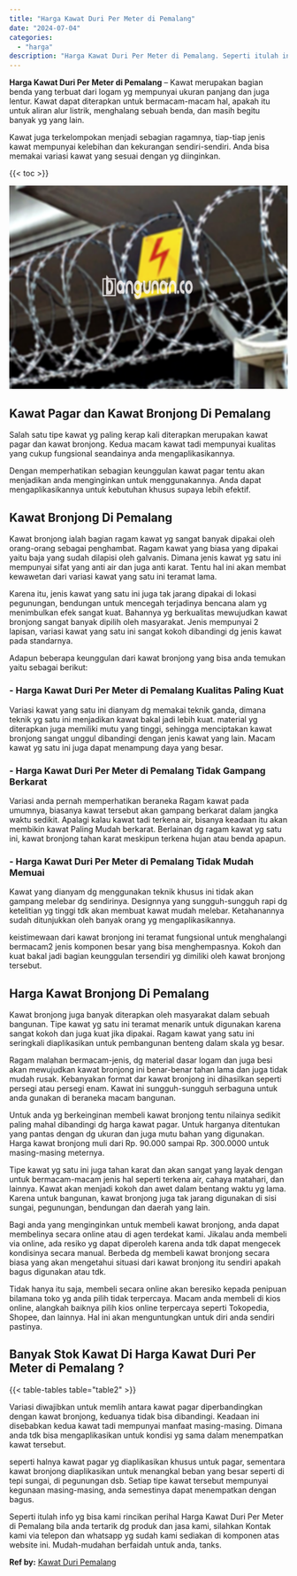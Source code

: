 ```yaml
---
title: "Harga Kawat Duri Per Meter di Pemalang"
date: "2024-07-04"
categories: 
  - "harga"
description: "Harga Kawat Duri Per Meter di Pemalang. Seperti itulah info yg bisa kami rincikan perihal Harga Kawat Duri Per Meter di Pemalang bila anda tertarik dg produk..."
---
```


**Harga Kawat Duri Per Meter di Pemalang** – Kawat merupakan bagian benda yang terbuat dari logam yg mempunyai ukuran panjang dan juga lentur. Kawat dapat diterapkan untuk bermacam-macam hal, apakah itu untuk aliran alur listrik, menghalang sebuah benda, dan masih begitu banyak yg yang lain.

Kawat juga terkelompokan menjadi sebagian ragamnya, tiap-tiap jenis kawat mempunyai kelebihan dan kekurangan sendiri-sendiri. Anda bisa memakai variasi kawat yang sesuai dengan yg diinginkan.

{{< toc >}}

![Harga Kawat Duri Per Meter di Pemalang](/images/jual-kawat-murah13.png)

## Kawat Pagar dan Kawat Bronjong Di Pemalang

Salah satu tipe kawat yg paling kerap kali diterapkan merupakan kawat pagar dan kawat bronjong. Kedua macam kawat tadi mempunyai kualitas yang cukup fungsional seandainya anda mengaplikasikannya.

Dengan memperhatikan sebagian keunggulan kawat pagar tentu akan menjadikan anda menginginkan untuk menggunakannya. Anda dapat mengaplikasikannya untuk kebutuhan khusus supaya lebih efektif.

## Kawat Bronjong Di Pemalang

Kawat bronjong ialah bagian ragam kawat yg sangat banyak dipakai oleh orang-orang sebagai penghambat. Ragam kawat yang biasa yang dipakai yaitu baja yang sudah dilapisi oleh galvanis. Dimana jenis kawat yg satu ini mempunyai sifat yang anti air dan juga anti karat. Tentu hal ini akan membat kewawetan dari variasi kawat yang satu ini teramat lama.

Karena itu, jenis kawat yang satu ini juga tak jarang dipakai di lokasi pegunungan, bendungan untuk mencegah terjadinya bencana alam yg menimbulkan efek sangat kuat. Bahannya yg berkualitas mewujudkan kawat bronjong sangat banyak dipilih oleh masyarakat. Jenis mempunyai 2 lapisan, variasi kawat yang satu ini sangat kokoh dibandingi dg jenis kawat pada standarnya.

Adapun beberapa keunggulan dari kawat bronjong yang bisa anda temukan yaitu sebagai berikut:

### \- Harga Kawat Duri Per Meter di Pemalang Kualitas Paling Kuat

Variasi kawat yang satu ini dianyam dg memakai teknik ganda, dimana teknik yg satu ini menjadikan kawat bakal jadi lebih kuat. material yg diterapkan juga memiliki mutu yang tinggi, sehingga menciptakan kawat bronjong sangat unggul dibandingi dengan jenis kawat yang lain. Macam kawat yg satu ini juga dapat menampung daya yang besar.

### \- Harga Kawat Duri Per Meter di Pemalang Tidak Gampang Berkarat

Variasi anda pernah memperhatikan beraneka Ragam kawat pada umumnya, biasanya kawat tersebut akan gampang berkarat dalam jangka waktu sedikit. Apalagi kalau kawat tadi terkena air, bisanya keadaan itu akan membikin kawat Paling Mudah berkarat. Berlainan dg ragam kawat yg satu ini, kawat bronjong tahan karat meskipun terkena hujan atau benda apapun.

### \- Harga Kawat Duri Per Meter di Pemalang Tidak Mudah Memuai

Kawat yang dianyam dg menggunakan teknik khusus ini tidak akan gampang melebar dg sendirinya. Designnya yang sungguh-sungguh rapi dg ketelitian yg tinggi tdk akan membuat kawat mudah melebar. Ketahanannya sudah ditunjukkan oleh banyak orang yg mengaplikasikannya.

keistimewaan dari kawat bronjong ini teramat fungsional untuk menghalangi bermacam2 jenis komponen besar yang bisa menghempasnya. Kokoh dan kuat bakal jadi bagian keunggulan tersendiri yg dimiliki oleh kawat bronjong tersebut.

## Harga Kawat Bronjong Di Pemalang

Kawat bronjong juga banyak diterapkan oleh masyarakat dalam sebuah bangunan. Tipe kawat yg satu ini teramat menarik untuk digunakan karena sangat kokoh dan juga kuat jika dipakai. Ragam kawat yang satu ini seringkali diaplikasikan untuk pembangunan benteng dalam skala yg besar.

Ragam malahan bermacam-jenis, dg material dasar logam dan juga besi akan mewujudkan kawat bronjong ini benar-benar tahan lama dan juga tidak mudah rusak. Kebanyakan format dar kawat bronjong ini dihasilkan seperti persegi atau persegi enam. Kawat ini sungguh-sungguh serbaguna untuk anda gunakan di beraneka macam bangunan.

Untuk anda yg berkeinginan membeli kawat bronjong tentu nilainya sedikit paling mahal dibandingi dg harga kawat pagar. Untuk harganya ditentukan yang pantas dengan dg ukuran dan juga mutu bahan yang digunakan. Harga kawat bronjong muli dari Rp. 90.000 sampai Rp. 300.0000 untuk masing-masing meternya.

Tipe kawat yg satu ini juga tahan karat dan akan sangat yang layak dengan untuk bermacam-macam jenis hal seperti terkena air, cahaya matahari, dan lainnya. Kawat akan menjadi kokoh dan awet dalam bentang waktu yg lama. Karena untuk bangunan, kawat bronjong juga tak jarang digunakan di sisi sungai, pegunungan, bendungan dan daerah yang lain.

Bagi anda yang menginginkan untuk membeli kawat bronjong, anda dapat membelinya secara online atau di agen terdekat kami. Jikalau anda membeli via online, ada resiko yg dapat diperoleh karena anda tdk dapat mengecek kondisinya secara manual. Berbeda dg membeli kawat bronjong secara biasa yang akan mengetahui situasi dari kawat bronjong itu sendiri apakah bagus digunakan atau tdk.

Tidak hanya itu saja, membeli secara online akan beresiko kepada penipuan bilamana toko yg anda pilih tidak terpercaya. Macam anda membeli di kios online, alangkah baiknya pilih kios online terpercaya seperti Tokopedia, Shopee, dan lainnya. Hal ini akan menguntungkan untuk diri anda sendiri pastinya.

## Banyak Stok Kawat Di Harga Kawat Duri Per Meter di Pemalang ?

{{< table-tables table="table2" >}}

Variasi diwajibkan untuk memlih antara kawat pagar diperbandingkan dengan kawat bronjong, keduanya tidak bisa dibandingi. Keadaan ini disebabkan kedua kawat tadi mempunyai manfaat masing-masing. Dimana anda tdk bisa mengaplikasikan untuk kondisi yg sama dalam menempatkan kawat tersebut.

seperti halnya kawat pagar yg diaplikasikan khusus untuk pagar, sementara kawat bronjong diaplikasikan untuk menangkal beban yang besar seperti di tepi sungai, di pegunungan dsb. Setiap tipe kawat tersebut mempunyai kegunaan masing-masing, anda semestinya dapat menempatkan dengan bagus.

Seperti itulah info yg bisa kami rincikan perihal Harga Kawat Duri Per Meter di Pemalang bila anda tertarik dg produk dan jasa kami, silahkan Kontak kami via telepon dan whatsapp yg sudah kami sediakan di komponen atas website ini. Mudah-mudahan berfaidah untuk anda, tanks.

**Ref by:** [Kawat Duri Pemalang](https://id.wikipedia.org/wiki/Kawat)
